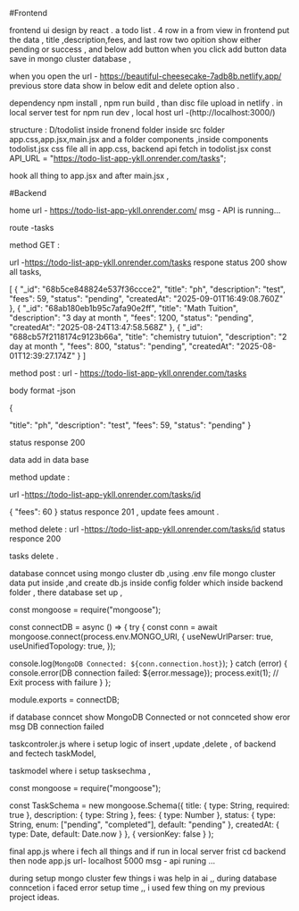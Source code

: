
#Frontend

frontend ui design by react . a todo list . 4 row in a from view in frontend put the data , title ,description,fees, and last row two opition show either pending or success , and below add button when you click add button data save in mongo cluster database ,

when you open the url - https://beautiful-cheesecake-7adb8b.netlify.app/ previous store data show in below edit and delete option also .

dependency npm install , npm run build , than disc file upload in netlify . in local server test for npm run dev , local host url -(http://localhost:3000/)

structure :
D/todolist inside fronend folder inside src folder app.css,app.jsx,main.jsx and a folder components ,inside components todolist.jsx css file all in app.css, backend api fetch in todolist.jsx const API_URL = "https://todo-list-app-ykll.onrender.com/tasks";

hook all thing to app.jsx and after main.jsx ,

#Backend

home url - https://todo-list-app-ykll.onrender.com/ msg - API is running...

route -tasks

method GET :

url -https://todo-list-app-ykll.onrender.com/tasks respone status 200 show all tasks,

[ { "_id": "68b5ce848824e537f36ccce2", "title": "ph", "description": "test", "fees": 59, "status": "pending", "createdAt": "2025-09-01T16:49:08.760Z" }, { "_id": "68ab180eb1b95c7afa90e2ff", "title": "Math Tuition", "description": "3 day at month ", "fees": 1200, "status": "pending", "createdAt": "2025-08-24T13:47:58.568Z" }, { "_id": "688cb57f2118174c9123b66a", "title": "chemistry tutuion", "description": "2 day at month ", "fees": 800, "status": "pending", "createdAt": "2025-08-01T12:39:27.174Z" } ]

method post : url - https://todo-list-app-ykll.onrender.com/tasks

body format -json

{

"title": "ph",
"description": "test",
"fees": 59,
"status": "pending"
}

status response 200

data add in data base

method update :

url -https://todo-list-app-ykll.onrender.com/tasks/id

{ "fees": 60 } status responce 201 , update fees amount .

method delete : url -https://todo-list-app-ykll.onrender.com/tasks/id status responce 200

tasks delete .

database conncet using mongo cluster db ,using .env file mongo cluster data put inside ,and create db.js inside config folder which inside backend folder , there database set up ,

const mongoose = require("mongoose");

const connectDB = async () => { try { const conn = await mongoose.connect(process.env.MONGO_URI, { useNewUrlParser: true, useUnifiedTopology: true, });

console.log(`MongoDB Connected: ${conn.connection.host}`);
} catch (error) { console.error(DB connection failed: ${error.message}); process.exit(1); // Exit process with failure } };

module.exports = connectDB;

if database conncet show MongoDB Connected or not connceted show eror msg DB connection failed

taskcontroler.js where i setup logic of insert ,update ,delete , of backend and fectech taskModel,

taskmodel where i setup tasksechma ,

const mongoose = require("mongoose");

const TaskSchema = new mongoose.Schema({ title: { type: String, required: true }, description: { type: String }, fees: { type: Number }, status: { type: String, enum: ["pending", "completed"], default: "pending" }, createdAt: { type: Date, default: Date.now } }, { versionKey: false } );

final app.js where i fech all things and if run in local server frist cd backend then node app.js url- localhost 5000 msg - api runing ...

during setup mongo cluster few things i was help in ai ,, during database conncetion i faced error setup time ,, i used few thing on my previous project ideas.

